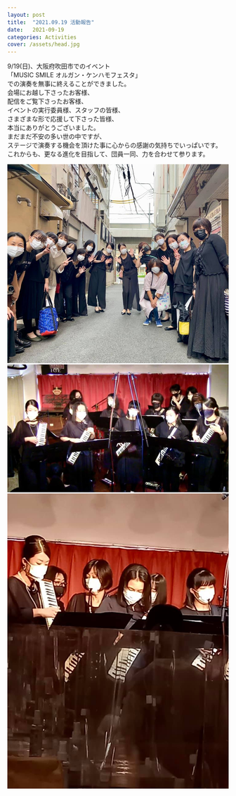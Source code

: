 ```yaml
---
layout: post
title:  "2021.09.19 活動報告"
date:   2021-09-19 
categories: Activities
cover: /assets/head.jpg
---
```

9/19(日)、大阪府吹田市でのイベント  
「MUSIC SMILE オルガン・ケンハモフェスタ」  
での演奏を無事に終えることができました。  
会場にお越し下さったお客様、  
配信をご覧下さったお客様、  
イベントの実行委員様、スタッフの皆様、  
さまざまな形で応援して下さった皆様、  
本当にありがとうございました。  
まだまだ不安の多い世の中ですが、  
ステージで演奏する機会を頂けた事に心からの感謝の気持ちでいっぱいです。  
これからも、更なる進化を目指して、団員一同、力を合わせて参ります。  
  
<img border="0" src="/assets/20210919-1.jpg">  
<img border="0" src="/assets/20210919-2.jpg">  
<img border="0" src="/assets/20210919-3.jpg">  


